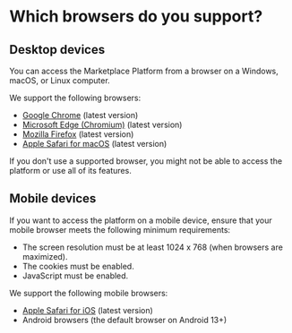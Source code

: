 # Which browsers do you support?

## Desktop devices <a href="#supported-browsers-for-desktop-devices" id="supported-browsers-for-desktop-devices"></a>

You can access the Marketplace Platform from a browser on a Windows, macOS, or Linux computer.&#x20;

We support the following browsers:

* [Google Chrome](https://www.google.com/chrome/) (latest version)
* [Microsoft Edge (Chromium)](https://www.microsoft.com/en-us/edge?form=MA13FJ#2MxZCuF4JKRzb2zT.97) (latest version)
* [Mozilla Firefox](https://www.mozilla.org/en-US/firefox/new/) (latest version)
* [Apple Safari for macOS](https://www.apple.com/safari/) (latest version)

If you don't use a supported browser, you might not be able to access the platform or use all of its features.&#x20;

## Mobile devices <a href="#supported-browsers-for-desktop-devices" id="supported-browsers-for-desktop-devices"></a>

If you want to access the platform on a mobile device, ensure that your mobile browser meets the following minimum requirements:

* The screen resolution must be at least 1024 x 768 (when browsers are maximized).
* The cookies must be enabled.
* JavaScript must be enabled.

We support the following mobile browsers:

* [Apple Safari for iOS](https://www.apple.com/safari/) (latest version)
* Android browsers (the default browser on Android 13+)
